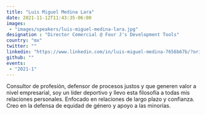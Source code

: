 ```yaml
---
title: "Luis Miguel Medina Lara"
date: 2021-11-12T11:43:35-06:00
images:
 - "images/speakers/luis-miguel-medina-lara.jpg"
designation : "Director Comercial @ Four J's Development Tools"
country: "mx"
twitter: ""
linkedin: "https://www.linkedin.com/in/luis-miguel-medina-7656b67b/?originalSubdomain=mx"
github: ""
events:
 - "2021-1"
---
```


Consultor de profesión, defensor de procesos justos y que generen valor a nivel empresarial, soy un líder deportivo y llevo esta filosofía a todas mis relaciones personales. Enfocado en relaciones de largo plazo y confianza. Creo en la defensa de equidad de género y apoyo a las minorías.

